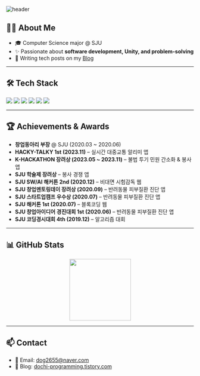 ![header](https://capsule-render.vercel.app/api?type=waving&color=gradient&height=300&section=header&text=Hi%20I'm%20Yuseong&fontSize=30)

## 👨‍💻 About Me
- 🎓 Computer Science major @ SJU  
- ✨ Passionate about **software development, Unity, and problem-solving**  
- 📖 Writing tech posts on my [Blog](https://dochi-programming.tistory.com)  

---

## 🛠 Tech Stack
<p>
  <img src="https://img.shields.io/badge/C%23-239120?style=flat&logo=csharp&logoColor=white"/>
  <img src="https://img.shields.io/badge/Unity-000000?style=flat&logo=unity&logoColor=white"/>
  <img src="https://img.shields.io/badge/HTML-E34F26?style=flat&logo=HTML5&logoColor=white"/>
  <img src="https://img.shields.io/badge/CSS-1572B6?style=flat&logo=css3&logoColor=white"/>
  <img src="https://img.shields.io/badge/JavaScript-F7DF1E?style=flat&logo=javascript&logoColor=black"/>
  <img src="https://img.shields.io/badge/React-61DAFB?style=flat&logo=react&logoColor=black"/>
</p>

---

## 🏆 Achievements & Awards
- **창업동아리 부장** @ SJU (2020.03 ~ 2020.06)  
- **HACKY-TALKY 1st (2023.11)** – 실시간 대중교통 알리미 앱  
- **K-HACKATHON 장려상 (2023.05 ~ 2023.11)** – 불법 투기 민원 간소화 & 봉사 앱  
- **SJU 학술제 장려상** – 봉사 경쟁 앱  
- **SJU SW/AI 해커톤 2nd (2020.12)** – 비대면 시험감독 웹  
- **SJU 창업멘토링데이 장려상 (2020.09)** – 반려동물 피부질환 진단 앱  
- **SJU 스타트업캠프 우수상 (2020.07)** – 반려동물 피부질환 진단 앱  
- **SJU 해커톤 1st (2020.07)** – 블록코딩 웹  
- **SJU 창업아이디어 경진대회 1st (2020.06)** – 반려동물 피부질환 진단 앱  
- **SJU 코딩경시대회 4th (2019.12)** – 알고리즘 대회  

---

## 📊 GitHub Stats
<p align="center">
  <img src="https://github-readme-stats.vercel.app/api/top-langs/?username=imysh578&layout=compact&theme=nord&hide_border=true" height="165"/>

---

## 📫 Contact
- 📧 Email: dog2655@naver.com
- 📝 Blog: [dochi-programming.tistory.com](https://dochi-programming.tistory.com)  
